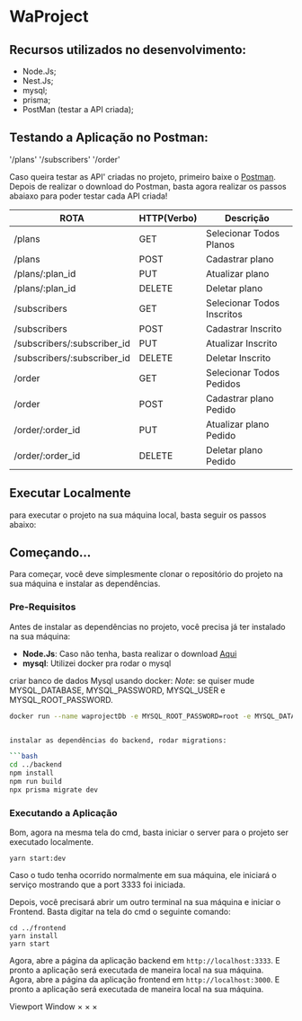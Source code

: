 # WaProject



## Recursos utilizados no desenvolvimento:

- Node.Js;
- Nest.Js;
- mysql;
- prisma;
- PostMan (testar a API criada);

## Testando a Aplicação no Postman:

 '/plans'
 '/subscribers'
'/order'

Caso queira testar as API' criadas no projeto, primeiro baixe o [Postman](https://chrome.google.com/webstore/detail/postman/fhbjgbiflinjbdggehcddcbncdddomop).
Depois de realizar o download do Postman, basta agora realizar os passos abaiaxo para 
poder testar cada API criada!

  ROTA                        |     HTTP(Verbo)   |      Descrição             | 
-------------------------     | ----------------- | ---------------------      | 
/plans                        |       GET         | Selecionar Todos Planos    | 
/plans                        |       POST        | Cadastrar plano            | 
/plans/:plan_id               |       PUT         | Atualizar plano            | 
/plans/:plan_id               |       DELETE      | Deletar plano              | 
/subscribers                  |       GET         | Selecionar Todos Inscritos | 
/subscribers                  |       POST        | Cadastrar Inscrito         | 
/subscribers/:subscriber_id   |       PUT         | Atualizar Inscrito         | 
/subscribers/:subscriber_id   |       DELETE      | Deletar Inscrito           | 
/order                        |       GET         | Selecionar Todos Pedidos   | 
/order                        |       POST        | Cadastrar plano Pedido     | 
/order/:order_id              |       PUT         | Atualizar plano Pedido     | 
/order/:order_id              |       DELETE      | Deletar plano Pedido       | 



## Executar Localmente

para executar o projeto na sua máquina local, basta seguir os passos abaixo:

## Começando...

Para começar, você deve simplesmente clonar o repositório do projeto na sua máquina e instalar as dependências.

### Pre-Requisitos

Antes de instalar as dependências no projeto, você precisa já ter instalado na sua máquina:

* **Node.Js**: Caso não tenha, basta realizar o download [Aqui](https://nodejs.org/en/)
* **mysql**: Utilizei docker pra rodar o mysql

criar banco de dados Mysql usando docker:
_Note_: se quiser mude MYSQL_DATABASE, MYSQL_PASSWORD, MYSQL_USER e MYSQL_ROOT_PASSWORD.

```bash
docker run --name waprojectDb -e MYSQL_ROOT_PASSWORD=root -e MYSQL_DATABASE=waproject  --restart always -p 3306:3306 -d mysql:latest 


instalar as dependências do backend, rodar migrations:

```bash
cd ../backend
npm install
npm run build
npx prisma migrate dev 
```

### Executando a Aplicação

Bom, agora na mesma tela do cmd, basta iniciar o server para o projeto ser executado localmente.

```
yarn start:dev
```
Caso o tudo tenha ocorrido normalmente em sua máquina, ele iniciará o serviço mostrando que a port 3333 foi iniciada.

Depois, você precisará abrir um outro terminal na sua máquina e iniciar o Frontend. Basta digitar na tela do cmd o seguinte comando:

```
cd ../frontend
yarn install
yarn start
```

Agora, abre a página da aplicação backend em `http://localhost:3333`. E pronto a aplicação será executada de maneira local na sua máquina.        
Agora, abre a página da aplicação frontend em `http://localhost:3000`. E pronto a aplicação será executada de maneira local na sua máquina.   



Viewport
Window
×
×
×